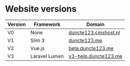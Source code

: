 [duncte123.cmshost.nl]: http://duncte123.cmshost.nl/
[duncte123.me]: https://duncte123.me/ 
[beta.duncte123.me]: https://beta.duncte123.me/ 
[v3-help.duncte123.me]: https://v3-help.duncte123.me/

# Website versions

| Version | Framework     | Domain                  |
|---------|---------------|-------------------------|
| V0      | None          | [duncte123.cmshost.nl]  |
| V1      | Slim 3        | [duncte123.me]          |
| V2      | Vue.js        | [beta.duncte123.me]     |
| V3      | Laravel Lumen | [v3-help.duncte123.me]  |

